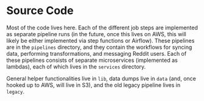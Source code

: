 # Source Code

Most of the code lives here. Each of the different job steps are implemented as separate pipeline runs (in the future, once this lives on AWS, this will likely be either implemented via step functions or Airflow). These pipelines are in the `pipelines` directory, and they contain the workflows for syncing data, performing transformations, and messaging Reddit users. Each of these pipelines consists of separate microservices (implemented as lambdas), each of which lives in the `services` directory.

General helper functionalities live in `lib`, data dumps live in `data` (and, once hooked up to AWS, will live in S3), and the old legacy pipeline lives in `legacy`.
